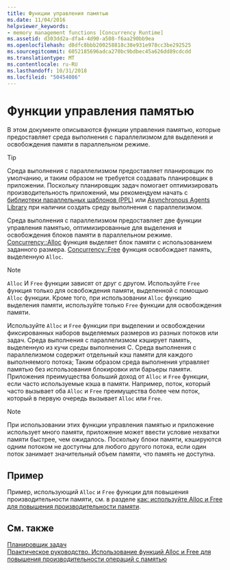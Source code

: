 ```yaml
---
title: Функции управления памятью
ms.date: 11/04/2016
helpviewer_keywords:
- memory management functions [Concurrency Runtime]
ms.assetid: d303dd2a-dfa4-4d90-a508-f6aa290bb9ea
ms.openlocfilehash: d8dfc8bbb200258818c38e931e978cc3be292525
ms.sourcegitcommit: 6052185696adca270bc9bdbec45a626dd89cdcdd
ms.translationtype: MT
ms.contentlocale: ru-RU
ms.lasthandoff: 10/31/2018
ms.locfileid: "50454086"
---
```

# <a name="memory-management-functions"></a>Функции управления памятью

В этом документе описываются функции управления памятью, которые предоставляет среда выполнения с параллелизмом для выделения и освобождения памяти в параллельном режиме.

> [!TIP]
>  Среда выполнения с параллелизмом предоставляет планировщик по умолчанию, и таким образом не требуется создавать планировщик в приложении. Поскольку планировщик задач помогает оптимизировать производительность приложений, мы рекомендуем начать с [библиотеки параллельных шаблонов (PPL)](../../parallel/concrt/parallel-patterns-library-ppl.md) или [Asynchronous Agents Library](../../parallel/concrt/asynchronous-agents-library.md) при наличии создать среду выполнения с параллелизмом.

Среда выполнения с параллелизмом предоставляет две функции управления памятью, оптимизированные для выделения и освобождения блоков памяти в параллельном режиме. [Concurrency::Alloc](reference/concurrency-namespace-functions.md#alloc) функция выделяет блок памяти с использованием заданного размера. [Concurrency::Free](reference/concurrency-namespace-functions.md#free) функция освобождает память, выделенную `Alloc`.

> [!NOTE]
>  `Alloc` И `Free` функции зависят от друг с другом. Используйте `Free` функция только для освобождения памяти, выделенной с помощью `Alloc` функции. Кроме того, при использовании `Alloc` функцию выделения памяти, используйте только `Free` функции для освобождения памяти.

Используйте `Alloc` и `Free` функции при выделении и освобождении фиксированных наборов выделяемых размеров из разных потоков или задач. Среда выполнения с параллелизмом кэширует память, выделенную из кучи среды выполнения C. Среда выполнения с параллелизмом содержит отдельный кэш памяти для каждого выполняемого потока; Таким образом среда выполнения управляет памятью без использования блокировки или барьеры памяти. Приложения преимущества больший доход от `Alloc` и `Free` функции, если часто используемые кэша в памяти. Например, поток, который часто вызывает оба `Alloc` и `Free` преимущества более чем поток, который в первую очередь вызывает `Alloc` или `Free`.

> [!NOTE]
>  При использовании этих функции управления памятью и приложение использует много памяти, приложение может ввести условие нехватки памяти быстрее, чем ожидалось. Поскольку блоки памяти, кэшируются одним потоком не доступны для любого другого потока, если один поток занимает значительный объем памяти, что память не доступна.

## <a name="example"></a>Пример

Пример, использующий `Alloc` и `Free` функции для повышения производительности памяти, см. в разделе [как: используйте Alloc и Free для повышения производительности памяти](../../parallel/concrt/how-to-use-alloc-and-free-to-improve-memory-performance.md).

## <a name="see-also"></a>См. также

[Планировщик задач](../../parallel/concrt/task-scheduler-concurrency-runtime.md)<br/>
[Практическое руководство. Использование функций Alloc и Free для повышения производительности операций с памятью](../../parallel/concrt/how-to-use-alloc-and-free-to-improve-memory-performance.md)

